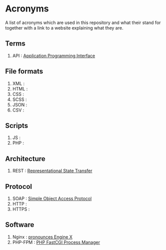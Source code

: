 # Acronyms
A list of acronyms which are used in this repository and 
what their stand for together with a link to a website
explaining what they are.

## Terms
1. API  : [Application Programming Interface](https://www.redhat.com/en/topics/api/what-are-application-programming-interfaces)


## File formats
1. XML  : []()
2. HTML : []()
3. CSS  : []()
4. SCSS : []()
5. JSON : []()
6. CSV  : []()


## Scripts
1. JS   : []()
2. PHP : []()


## Architecture
1. REST : [Representational State Transfer](https://www.redhat.com/en/topics/api/what-are-application-programming-interfaces)


## Protocol
1. SOAP : [Simple Object Access Protocol](https://www.techtarget.com/searchapparchitecture/definition/SOAP-Simple-Object-Access-Protocol)
2. HTTP : []()
3. HTTPS : []()


## Software
1. Nginx : [pronounces Engine X](https://www.techtarget.com/whatis/definition/Nginx)
2. PHP-FPM : [PHP FastCGI Process Manager](https://www.php.net/manual/en/install.fpm.php)
